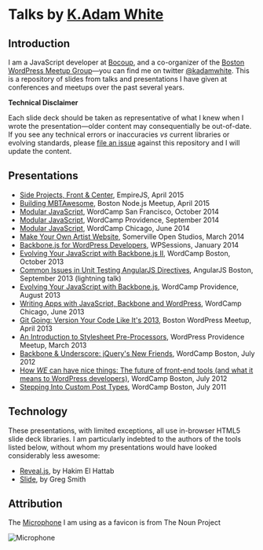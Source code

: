 # Talks by [K.Adam White](http://www.kadamwhite.com)

## Introduction

I am a JavaScript developer at [Bocoup](http://bocoup.com/), and a co-organizer of the [Boston WordPress Meetup Group](http://meetup.bostonwp.org/)&mdash;you can find me on twitter [@kadamwhite](http://twitter.com/kadamwhite). This is a repository of slides from talks and presentations I have given at conferences and meetups over the past several years.

**Technical Disclaimer**

Each slide deck should be taken as representative of what I knew when I wrote the presentation&mdash;older content may consequentially be out-of-date. If you see any technical errors or inaccuracies *vs* current libraries or evolving standards, please [file an issue](https://github.com/kadamwhite/talks/issues) against this repository and I will update the content.

## Presentations

* [Side Projects, Front &amp; Center](http://kadamwhite.github.io/talks/2015/sideprojects-empirejs/), EmpireJS, April 2015
* [Building MBTAwesome](http://kadamwhite.github.io/talks/2015/mbtawesome-boston-node/), Boston Node.js Meetup, April 2015
* [Modular JavaScript](http://kadamwhite.github.io/talks/2014/wcsf-node-wp/), WordCamp San Francisco, October 2014
* [Modular JavaScript](http://kadamwhite.github.io/talks/2014/modular-javascript-pvd/), WordCamp Providence, September 2014
* [Modular JavaScript](http://kadamwhite.github.io/talks/2014/modular-javascript/), WordCamp Chicago, June 2014
* [Make Your Own Artist Website](http://kadamwhite.github.io/talks/2014/artists-website/), Somerville Open Studios, March 2014
* [Backbone.js for WordPress Developers](http://kadamwhite.github.io/talks/2014/backbone-wordpress-wpsessions/), WPSessions, January 2014
* [Evolving Your JavaScript with Backbone.js II](http://kadamwhite.github.io/talks/2013/backbone-wordpress-wcbos/), WordCamp Boston, October 2013
* [Common Issues in Unit Testing AngularJS Directives](http://kadamwhite.github.io/talks/2013/angular-directive-testing/), AngularJS Boston, September 2013 (lightning talk)
* [Evolving Your JavaScript with Backbone.js](http://kadamwhite.github.io/talks/2013/backbone-wordpress/), WordCamp Providence, August 2013
* [Writing Apps with JavaScript, Backbone and WordPress](http://kadamwhite.github.io/talks/2013/wcchi/), WordCamp Chicago, June 2013
* [Git Going: Version Your Code Like It's 2013](http://kadamwhite.github.io/talks/2013/git-going/), Boston WordPress Meetup, April 2013
* [An Introduction to Stylesheet Pre-Processors](http://kadamwhite.github.io/talks/2013/preprocessors/), WordPress Providence Meetup, March 2013
* [Backbone &amp; Underscore: jQuery's New Friends](http://kadamwhite.github.io/talks/2012/backbone-and-underscore/), WordCamp Boston, July 2012
* [How *WE* can have nice things: The future of front-end tools (and what it means to WordPress developers)](http://kadamwhite.github.io/talks/2012/front-end-and-wp/), WordCamp Boston, July 2012
* [Stepping Into Custom Post Types](http://www.slideshare.net/kadamwhite/stepping-into-custom-post-types), WordCamp Boston, July 2011</li>

## Technology

These presentations, with limited exceptions, all use in-browser HTML5 slide deck libraries. I am particularly indebted to the authors of the tools listed below, without whom my presentations would have looked considerably less awesome:

* [Reveal.js](https://github.com/hakimel/reveal.js), by Hakim El Hattab
* [Slide](https://github.com/incompl/slide), by Greg Smith

## Attribution

The [Microphone](http://thenounproject.com/noun/microphone/#icon-No171) I am using as a favicon is from The Noun Project

<img src="http://kadamwhite.github.io/talks/apple-touch-icon-precomposed.png" alt="Microphone" />

